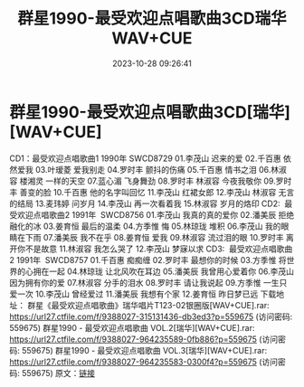 ﻿---
title: 群星1990-最受欢迎点唱歌曲3CD瑞华WAV+CUE
date: 2023-10-28 09:26:41
categories: WAV车载音乐、镜像
tags: 华语中文
---
# 群星1990-最受欢迎点唱歌曲3CD[瑞华][WAV+CUE]

CD1：最受欢迎点唱歌曲1
1990年 SWCD8729
01.李茂山 迟来的爱
02.千百惠 依然爱我
03.叶瑷菱 爱我别走
04.罗时丰 颤抖的伤痛
05.千百惠 情书之泪
06.林淑容 楼湘灵 一样的天空
07.蓝心湄 飞身舞劲
08.罗时丰 林淑容 今夜我敬你
09.罗时丰 善变的脸
10.千百惠 他的名字叫回忆
11.李茂山 红裙女郎
12.李茂山 林淑容 无言的结局
13.麦玮婷 问岁月
14.李茂山 再一次看着我
15.林淑容 岁月的烙印
CD2:  最受欢迎点唱歌曲2
1991年  SWCD8756
01.李茂山 我真的真的爱你
02.潘美辰 拒绝融化的冰
03.姜育恒 最后的温柔
04.方季惟 悔
05.林琼珑 堆积
06.李茂山 我的眼睛在下雨
07.潘美辰 我不在乎
08.姜育恒 爱我
09.林淑容 流过泪的眼
10.罗时丰 离开你不是故意
11.林淑容 我怎么哭了
12.李茂山 梦寐以求
CD3:  最受欢迎点唱歌曲2
1991年  SWCD8757
01.千百惠 痴痴缠
02.罗时丰 最想你的时候
03.方季惟 将世界的心拥在一起
04.林琼珑 让北风吹在耳边
05.潘美辰 我曾用心爱着你
06.李茂山 因为拥有你的爱
07.林淑容 分手的泪水
08.罗时丰 请让我说起
09.方季惟 一生只爱一次
10.李茂山 曾经爱过
11.潘美辰 我想有个家
12.姜育恒 昨日梦已远
下载地址：
群星《最受欢迎点唱歌曲》瑞华唱片T123-02银圈版[WAV+CUE].rar: https://url27.ctfile.com/f/9388027-315131436-db3ed3?p=559675
(访问密码: 559675)
群星1990 - 最受欢迎点唱歌曲 VOL.2[瑞华][WAV+CUE].rar: https://url27.ctfile.com/f/9388027-964235589-0fb886?p=559675
(访问密码: 559675)
群星1990 - 最受欢迎点唱歌曲 VOL.3[瑞华][WAV+CUE].rar: https://url27.ctfile.com/f/9388027-964235583-0300f4?p=559675
(访问密码: 559675)
原文：[链接](https://blog.sina.com.cn/s/blog_1647c7e76010313nf.html)